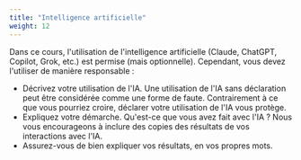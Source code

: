 ```yaml
---
title: "Intelligence artificielle"
weight: 12
---
```




<p>Dans ce cours, l'utilisation de l'intelligence artificielle (Claude, ChatGPT, Copilot, Grok, etc.) est permise (mais optionnelle). Cependant, vous devez l'utiliser de manière responsable&nbsp;:</p>
<ul>
<li>Décrivez votre utilisation de l'IA.  Une utilisation de l'IA sans déclaration peut être considérée comme une forme de faute. Contrairement à ce que vous pourriez croire, déclarer votre utilisation de l'IA vous protège.</li>
<li>Expliquez votre démarche. Qu'est-ce que vous avez fait avec l'IA&nbsp;? Nous vous encourageons à inclure des copies des résultats de vos interactions avec l'IA.</li> 
<li>Assurez-vous de bien expliquer vos résultats, en vos propres mots.</li>
</ul>